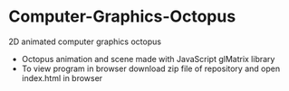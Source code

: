 # Computer-Graphics-Octopus
2D animated computer graphics octopus 

* Octopus animation and scene made with JavaScript glMatrix library
* To view program in browser download zip file of repository and open index.html in browser
